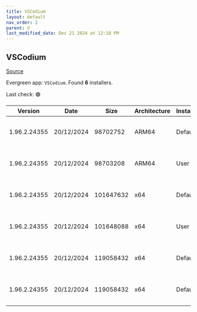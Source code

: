 ```yaml
---
title: VSCodium
layout: default
nav_order: 2
parent: V
last_modified_date: Dec 21 2024 at 12:18 PM
---
```


## VSCodium

[Source](https://vscodium.com)

Evergreen app: `VSCodium`. Found **6** installers.

Last check: 🟢

| Version      | Date       | Size      | Architecture | InstallerType | Type | URI                                                                                                                                                                                                                                      |
| ------------ | ---------- | --------- | ------------ | ------------- | ---- | ---------------------------------------------------------------------------------------------------------------------------------------------------------------------------------------------------------------------------------------- |
| 1.96.2.24355 | 20/12/2024 | 98702752  | ARM64        | Default       | exe  | [https://github.com/VSCodium/vscodium/releases/download/1.96.2.24355/VSCodiumSetup-arm64-1.96.2.24355.exe](https://github.com/VSCodium/vscodium/releases/download/1.96.2.24355/VSCodiumSetup-arm64-1.96.2.24355.exe)                     |
| 1.96.2.24355 | 20/12/2024 | 98703208  | ARM64        | User          | exe  | [https://github.com/VSCodium/vscodium/releases/download/1.96.2.24355/VSCodiumUserSetup-arm64-1.96.2.24355.exe](https://github.com/VSCodium/vscodium/releases/download/1.96.2.24355/VSCodiumUserSetup-arm64-1.96.2.24355.exe)             |
| 1.96.2.24355 | 20/12/2024 | 101647632 | x64          | Default       | exe  | [https://github.com/VSCodium/vscodium/releases/download/1.96.2.24355/VSCodiumSetup-x64-1.96.2.24355.exe](https://github.com/VSCodium/vscodium/releases/download/1.96.2.24355/VSCodiumSetup-x64-1.96.2.24355.exe)                         |
| 1.96.2.24355 | 20/12/2024 | 101648088 | x64          | User          | exe  | [https://github.com/VSCodium/vscodium/releases/download/1.96.2.24355/VSCodiumUserSetup-x64-1.96.2.24355.exe](https://github.com/VSCodium/vscodium/releases/download/1.96.2.24355/VSCodiumUserSetup-x64-1.96.2.24355.exe)                 |
| 1.96.2.24355 | 20/12/2024 | 119058432 | x64          | Default       | msi  | [https://github.com/VSCodium/vscodium/releases/download/1.96.2.24355/VSCodium-x64-1.96.2.24355.msi](https://github.com/VSCodium/vscodium/releases/download/1.96.2.24355/VSCodium-x64-1.96.2.24355.msi)                                   |
| 1.96.2.24355 | 20/12/2024 | 119058432 | x64          | Default       | msi  | [https://github.com/VSCodium/vscodium/releases/download/1.96.2.24355/VSCodium-x64-updates-disabled-1.96.2.24355.msi](https://github.com/VSCodium/vscodium/releases/download/1.96.2.24355/VSCodium-x64-updates-disabled-1.96.2.24355.msi) |
